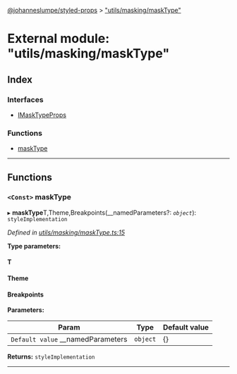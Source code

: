 [@johanneslumpe/styled-props](../README.md) > ["utils/masking/maskType"](../modules/_utils_masking_masktype_.md)

# External module: "utils/masking/maskType"

## Index

### Interfaces

* [IMaskTypeProps](../interfaces/_utils_masking_masktype_.imasktypeprops.md)

### Functions

* [maskType](_utils_masking_masktype_.md#masktype)

---

## Functions

<a id="masktype"></a>

### `<Const>` maskType

▸ **maskType**T,Theme,Breakpoints(__namedParameters?: *`object`*): `styleImplementation`

*Defined in [utils/masking/maskType.ts:15](https://github.com/johanneslumpe/styled-props/blob/3abf398/src/utils/masking/maskType.ts#L15)*

**Type parameters:**

#### T 
#### Theme 
#### Breakpoints 
**Parameters:**

| Param | Type | Default value |
| ------ | ------ | ------ |
| `Default value` __namedParameters | `object` |  {} |

**Returns:** `styleImplementation`

___

